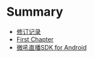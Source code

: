 # Summary

* [修订记录](README.md)
* [First Chapter](chapter1.md)
* [微吼直播SDK for Android](sdk-for-android.md)


